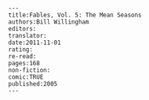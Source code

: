 
    ---
    title:Fables, Vol. 5: The Mean Seasons
    authors:Bill Willingham
    editors:
    translator:
    date:2011-11-01
    rating:
    re-read:
    pages:168
    non-fiction:
    comic:TRUE
    published:2005
    ---

    